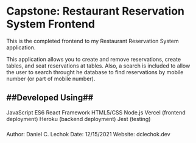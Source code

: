 # Capstone: Restaurant Reservation System Frontend

This is the completed frontend to my Restaurant Reservation System application.

This application allows you to create and remove reservations, create tables, and seat reservations at tables. Also, a search is included to allow the user to search throught he database to find reservations by mobile number (or part of mobile number).

##Developed Using##
--------------
JavaScript ES6
React Framework
HTML5/CSS
Node.js
Vercel (frontend deployment)
Heroku (backend deployment)
Jest (testing)

###
Author: Daniel C. Lechok
Date: 12/15/2021
Website: dclechok.dev
###
